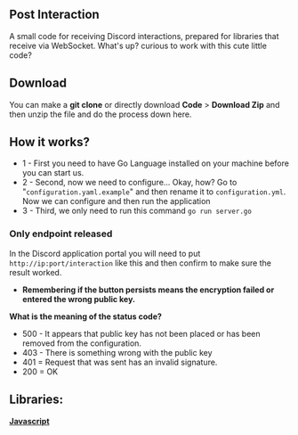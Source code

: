 ## Post Interaction
A small code for receiving Discord interactions, prepared for libraries that receive via WebSocket. What's up? curious to work with this cute little code?

## Download
You can make a **git clone** or directly download **Code** > **Download Zip** and then unzip the file and do the process down here.

## How it works?
- 1 - First you need to have Go Language installed on your machine before you can start us.
- 2 - Second, now we need to configure... Okay, how? Go to "`configuration.yaml.example`" and then rename it to `configuration.yml`. Now we can configure and then run the application
- 3 - Third, we only need to run this command `go run server.go`


### Only endpoint released
In the Discord application portal you will need to put `http://ip:port/interaction` like this and then confirm to make sure the result worked.
- **Remembering if the button persists means the encryption failed or entered the wrong public key.**

**What is the meaning of the status code?**
- 500 - It appears that public key has not been placed or has been removed from the configuration.
- 403 - There is something wrong with the public key
- 401 = Request that was sent has an invalid signature.
- 200 = OK


## Libraries:
**[Javascript](https://github.com/NavyCake/post-interaction-js)**
